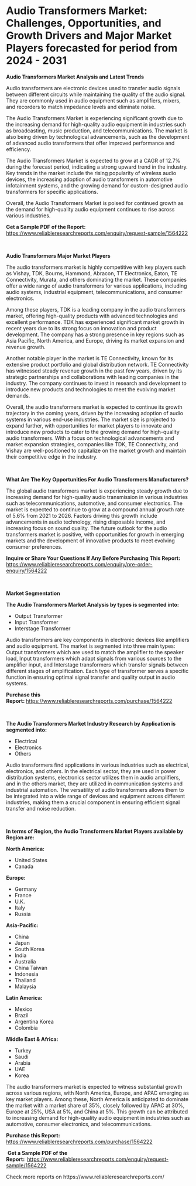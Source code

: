 <p><h1>Audio Transformers Market: Challenges, Opportunities, and Growth Drivers and Major Market Players forecasted for period from 2024 - 2031</h1></p><p><strong>Audio Transformers Market Analysis and Latest Trends</strong></p>
<p><p>Audio transformers are electronic devices used to transfer audio signals between different circuits while maintaining the quality of the audio signal. They are commonly used in audio equipment such as amplifiers, mixers, and recorders to match impedance levels and eliminate noise.</p><p>The Audio Transformers Market is experiencing significant growth due to the increasing demand for high-quality audio equipment in industries such as broadcasting, music production, and telecommunications. The market is also being driven by technological advancements, such as the development of advanced audio transformers that offer improved performance and efficiency.</p><p>The Audio Transformers Market is expected to grow at a CAGR of 12.7% during the forecast period, indicating a strong upward trend in the industry. Key trends in the market include the rising popularity of wireless audio devices, the increasing adoption of audio transformers in automotive infotainment systems, and the growing demand for custom-designed audio transformers for specific applications.</p><p>Overall, the Audio Transformers Market is poised for continued growth as the demand for high-quality audio equipment continues to rise across various industries.</p></p>
<p><strong>Get a Sample PDF of the Report:&nbsp;</strong> <a href="https://www.reliableresearchreports.com/enquiry/request-sample/1564222">https://www.reliableresearchreports.com/enquiry/request-sample/1564222</a></p>
<p>&nbsp;</p>
<p><strong>Audio Transformers Major Market Players</strong></p>
<p><p>The audio transformers market is highly competitive with key players such as Vishay, TDK, Bourns, Hammond, Abracon, TT Electronics, Eaton, TE Connectivity, Murata, and others dominating the market. These companies offer a wide range of audio transformers for various applications, including audio systems, industrial equipment, telecommunications, and consumer electronics.</p><p>Among these players, TDK is a leading company in the audio transformers market, offering high-quality products with advanced technologies and excellent performance. TDK has experienced significant market growth in recent years due to its strong focus on innovation and product development. The company has a strong presence in key regions such as Asia Pacific, North America, and Europe, driving its market expansion and revenue growth.</p><p>Another notable player in the market is TE Connectivity, known for its extensive product portfolio and global distribution network. TE Connectivity has witnessed steady revenue growth in the past few years, driven by its strategic partnerships and collaborations with leading companies in the industry. The company continues to invest in research and development to introduce new products and technologies to meet the evolving market demands.</p><p>Overall, the audio transformers market is expected to continue its growth trajectory in the coming years, driven by the increasing adoption of audio systems in various end-use industries. The market size is projected to expand further, with opportunities for market players to innovate and introduce new products to cater to the growing demand for high-quality audio transformers. With a focus on technological advancements and market expansion strategies, companies like TDK, TE Connectivity, and Vishay are well-positioned to capitalize on the market growth and maintain their competitive edge in the industry.</p></p>
<p>&nbsp;</p>
<p><strong>What Are The Key Opportunities For Audio Transformers Manufacturers?</strong></p>
<p><p>The global audio transformers market is experiencing steady growth due to increasing demand for high-quality audio transmission in various industries such as telecommunications, automotive, and consumer electronics. The market is expected to continue to grow at a compound annual growth rate of 5.6% from 2021 to 2026. Factors driving this growth include advancements in audio technology, rising disposable income, and increasing focus on sound quality. The future outlook for the audio transformers market is positive, with opportunities for growth in emerging markets and the development of innovative products to meet evolving consumer preferences.</p></p>
<p><strong>Inquire or Share Your Questions If Any Before Purchasing This Report:</strong> <a href="https://www.reliableresearchreports.com/enquiry/pre-order-enquiry/1564222">https://www.reliableresearchreports.com/enquiry/pre-order-enquiry/1564222</a></p>
<p>&nbsp;</p>
<p><strong>Market Segmentation</strong></p>
<p><strong>The Audio Transformers Market Analysis by types is segmented into:</strong></p>
<p><ul><li>Output Transformer</li><li>Input Transformer</li><li>Interstage Transformer</li></ul></p>
<p><p>Audio transformers are key components in electronic devices like amplifiers and audio equipment. The market is segmented into three main types: Output transformers which are used to match the amplifier to the speaker load, Input transformers which adapt signals from various sources to the amplifier input, and Interstage transformers which transfer signals between different stages of amplification. Each type of transformer serves a specific function in ensuring optimal signal transfer and quality output in audio systems.</p></p>
<p><strong>Purchase this Report:&nbsp;</strong><a href="https://www.reliableresearchreports.com/purchase/1564222">https://www.reliableresearchreports.com/purchase/1564222</a></p>
<p>&nbsp;</p>
<p><strong>The Audio Transformers Market Industry Research by Application is segmented into:</strong></p>
<p><ul><li>Electrical</li><li>Electronics</li><li>Others</li></ul></p>
<p><p>Audio transformers find applications in various industries such as electrical, electronics, and others. In the electrical sector, they are used in power distribution systems, electronics sector utilizes them in audio amplifiers, and in the others market, they are utilized in communication systems and industrial automation. The versatility of audio transformers allows them to be integrated into a wide range of devices and equipment across different industries, making them a crucial component in ensuring efficient signal transfer and noise reduction.</p></p>
<p>&nbsp;</p>
<p><strong>In terms of Region, the Audio Transformers Market Players available by Region are:</strong></p>
<p>
    <p> <strong> North America: </strong>
        <ul>
            <li>United States</li>
            <li>Canada</li>
        </ul>
        </p> 
    <p> <strong> Europe: </strong>
        <ul>
            <li>Germany</li>
            <li>France</li>
            <li>U.K.</li>
            <li>Italy</li>
            <li>Russia</li>
        </ul>
        </p> 
    <p> <strong> Asia-Pacific: </strong>
        <ul>
            <li>China</li>
            <li>Japan</li>
            <li>South Korea</li>
            <li>India</li>
            <li>Australia</li>
            <li>China Taiwan</li>
            <li>Indonesia</li>
            <li>Thailand</li>
            <li>Malaysia</li>
        </ul>
        </p> 
    <p> <strong> Latin America: </strong>
        <ul>
            <li>Mexico</li>
            <li>Brazil</li>
            <li>Argentina Korea</li>
            <li>Colombia</li>
        </ul>
        </p> 
    <p> <strong> Middle East & Africa: </strong>
        <ul>
            <li>Turkey</li>
            <li>Saudi</li>
            <li>Arabia</li>
            <li>UAE</li>
            <li>Korea</li>
        </ul>
    </p>
    </p>
<p><p>The audio transformers market is expected to witness substantial growth across various regions, with North America, Europe, and APAC emerging as key market players. Among these, North America is anticipated to dominate the market with a market share of 35%, closely followed by APAC at 30%, Europe at 25%, USA at 5%, and China at 5%. This growth can be attributed to increasing demand for high-quality audio equipment in industries such as automotive, consumer electronics, and telecommunications.</p></p>
<p><strong>Purchase this Report: </strong><a href="https://www.reliableresearchreports.com/purchase/1564222">https://www.reliableresearchreports.com/purchase/1564222</a></p>
<p>&nbsp;<strong>Get a Sample PDF of the Report:&nbsp;&nbsp;</strong><a href="https://www.reliableresearchreports.com/enquiry/request-sample/1564222">https://www.reliableresearchreports.com/enquiry/request-sample/1564222</a></p>
<p><strong></strong></p>
<p>Check more reports on https://www.reliableresearchreports.com/</p>